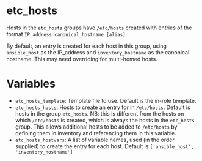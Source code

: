 # etc_hosts

Hosts in the `etc_hosts` groups have `/etc/hosts` created with entries of the format `IP_address canonical_hostname [alias]`.

By default, an entry is created for each host in this group, using `ansible_host` as the IP_address and `inventory_hostname` as the canonical hostname. This may need overriding for multi-homed hosts.

# Variables

- `etc_hosts_template`: Template file to use. Default is the in-role template.
- `etc_hosts_hosts`: Hosts to create an entry for in `/etc/hosts`. Default is hosts in the group `etc_hosts`. NB: this is different from the hosts on which `/etc/hosts` is created, which is always the hosts in the `etc_hosts` group. This allows additional hosts to be added to `/etc/hosts` by defining them in inventory and referencing them in this variable.
- `etc_hosts_hostvars`: A list of variable names, used (in the order supplied) to create the entry for each host. Default is `['ansible_host', 'inventory_hostname']`

